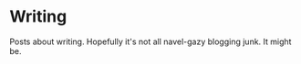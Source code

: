 # Writing

Posts about writing.  Hopefully it's not all navel-gazy blogging junk.  It might
be.

[blogging-with-markdown]: /blogging-with-markdown/ "Under Construction part 1: Blogging with markdown"
[starting]: /starting/ "Beginning a blog"
[craft-journal]: /craft-journal/ "Writing by Hand"

